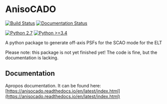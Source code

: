 # AnisoCADO

[![Build Status](https://travis-ci.org/astronomyk/AnisoCADO.svg?branch=master)](https://travis-ci.org/astronomyk/AnisoCADO)
[![Documentation Status](https://readthedocs.org/projects/anisocado/badge/?version=latest)](https://anisocado.readthedocs.io/en/latest/?badge=latest)

[![Python 2.7](https://img.shields.io/badge/Python-2.7-green.svg)]()
[![Python >=3.4](https://img.shields.io/badge/Python->=3.4-brightgreen.svg)]()

A python package to generate off-axis PSFs for the SCAO mode for the ELT

Please note: this package is not yet finished yet! The code is fine, but the 
documentation is lacking.

## Documentation

Apropos documentation. It can be found here:
[https://anisocado.readthedocs.io/en/latest/index.html](https://anisocado.readthedocs.io/en/latest/index.html)
